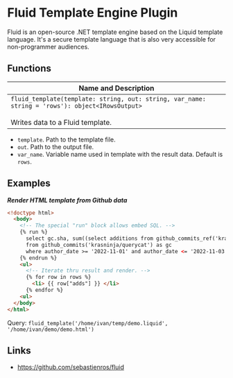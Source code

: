 # Fluid Template Engine Plugin

Fluid is an open-source .NET template engine based on the Liquid template language. It's a secure template language that is also very accessible for non-programmer audiences.

## Functions

| Name and Description |
| --- |
| `fluid_template(template: string, out: string, var_name: string = 'rows'): object<IRowsOutput>`<br /><br /> Writes data to a Fluid template. |

- `template`. Path to the template file.
- `out`. Path to the output file.
- `var_name`. Variable name used in template with the result data. Default is `rows`.

## Examples

***Render HTML template from Github data***

```html
<!doctype html>
  <body>
    <!-- The special "run" block allows embed SQL. -->
    {% run %}
      select gc.sha, sum((select additions from github_commits_ref('krasninja/querycat', gc.sha))) as 'adds'
      from github_commits('krasninja/querycat') as gc
      where author_date >= '2022-11-01' and author_date <= '2022-11-03'
    {% endrun %}
    <ul>
      <!-- Iterate thru result and render. -->
      {% for row in rows %}
        <li> {{ row["adds"] }} </li>
      {% endfor %}
    <ul>
  </body>
</html>
```

Query: `fluid_template('/home/ivan/temp/demo.liquid', '/home/ivan/demo/demo.html')`

## Links

- https://github.com/sebastienros/fluid
